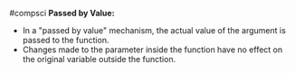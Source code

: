 #compsci 
**Passed by Value:**
- In a "passed by value" mechanism, the actual value of the argument is passed to the function.
- Changes made to the parameter inside the function have no effect on the original variable outside the function.